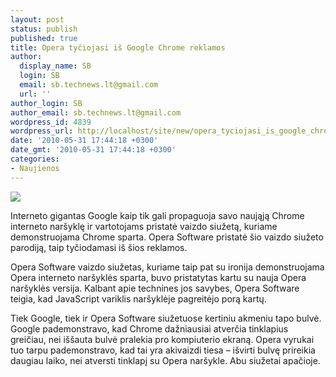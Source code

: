```yaml
---
layout: post
status: publish
published: true
title: Opera tyčiojasi iš Google Chrome reklamos
author:
  display_name: SB
  login: SB
  email: sb.technews.lt@gmail.com
  url: ''
author_login: SB
author_email: sb.technews.lt@gmail.com
wordpress_id: 4839
wordpress_url: http://localhost/site/new/opera_tyciojasi_is_google_chrome_reklamos/
date: '2010-05-31 17:44:18 +0300'
date_gmt: '2010-05-31 17:44:18 +0300'
categories:
- Naujienos
---
```

<div class="imgright"><img src="http://t1.gstatic.com/images?q=tbn:qmYhO-aXZNoIEM:http://www.rainbowskill.com/wp-content/uploads/2008/12/5.jpeg"  /></div>
<p>Interneto gigantas Google kaip tik gali propaguoja savo naująją Chrome interneto naršyklę ir vartotojams pristatė vaizdo siužetą, kuriame demonstruojama Chrome sparta. Opera Software pristatė šio vaizdo siužeto parodiją, taip tyčiodamasi iš šios reklamos.</p>
<p>Opera Software vaizdo siužetas, kuriame taip pat su ironija demonstruojama Opera interneto naršyklės sparta, buvo pristatytas kartu su nauja Opera naršyklės versija. Kalbant apie technines jos savybes, Opera Software teigia, kad JavaScript variklis naršyklėje pagreitėjo porą kartų.</p>
<p>Tiek Google, tiek ir Opera Software siužetuose kertiniu akmeniu tapo bulvė. Google pademonstravo, kad Chrome dažniausiai atverčia tinklapius greičiau, nei iššauta bulvė pralekia pro kompiuterio ekraną. Opera vyrukai tuo tarpu pademonstravo, kad tai yra akivaizdi tiesa – išvirti bulvę prireikia daugiau laiko, nei atversti tinklapį su Opera naršykle. Abu siužetai apačioje.</p>
<p><object width="610" height="355"><param name="movie" value="http://www.youtube.com/v/nCgQDjiotG0&hl=en_GB&fs=1&rel=0"></param><param name="allowFullScreen" value="true"></param><param name="allowscriptaccess" value="always"></param><embed src="http://www.youtube.com/v/nCgQDjiotG0&hl=en_GB&fs=1&rel=0" type="application/x-shockwave-flash" allowscriptaccess="always" allowfullscreen="true" width="610" height="355"></embed></object></p>
<p><object width="610" height="355"><param name="movie" value="http://www.youtube.com/v/zaT7thTxyq8&hl=en_GB&fs=1&rel=0"></param><param name="allowFullScreen" value="true"></param><param name="allowscriptaccess" value="always"></param><embed src="http://www.youtube.com/v/zaT7thTxyq8&hl=en_GB&fs=1&rel=0" type="application/x-shockwave-flash" allowscriptaccess="always" allowfullscreen="true" width="610" height="355"></embed></object></p>
